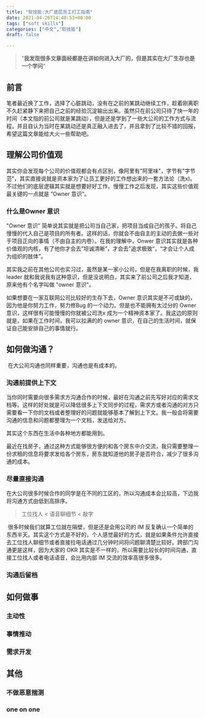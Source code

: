 ```yaml
---
title: "软技能:大厂底层员工打工指南"
date: 2021-04-26T14:40:53+08:00
tags: ["soft skills"]
categories: ["中文","软技能"]
draft: false

---
```


>    ”**我发现很多文章面经都是在讲如何进入大厂的，但是其实在大厂生存也是一个学问**“  

## 前言

   笔者最近换了工作，选择了心脏跳动，没有在之前的某跳动继续工作，趁着刚离职不久赶紧静下来把自己之前的经验沉淀输出出来。虽然只在前公司只待了快一年的时间（本文指的前公司就是某跳动），但是还是学到了一些大公司的工作方式与流程。并且自认为当时在某跳动还是真正融入进去了，并且拿到了比较不错的回报，希望这篇文章能给大火一些帮助吧。



## 理解公司价值观

​    其实你会发现每个公司的价值观都会有点区别，像阿里有"阿里味"，字节有"字节范"，其实直接说就是资本家为了让员工更好的工作想出来的一套方法论（洗x)。不过他们的底层逻辑其实就是想要好好工作。慢慢工作之后发现，其实这些价值观最关键的一点就是 ”Owner 意识“。

### 什么是Owner 意识

  "Owner 意识" 简单说其实就是把公司当自己家，把项目当成自己的孩子。将自己慢慢的代入自己是项目的所有者。这样的话，你就会不由自主的主动的去做一些对于项目正向的事情（不由自主的内卷）。在我的理解中，Onwer 意识其实就是各种价值观的内核，有了他你才会去”坦诚清晰“，才会去”追求极致“，“才会让个人成为组织的肢体”。

  其实我之前在其他公司也实习过，虽然是某一家小公司，但是在我离职的时候，我 leader 就和我说我有这种意识，但是没说明白，其实来了前公司之后我才知道，原来他有个名字叫做 "owner 意识"。

   如果想要在一家互联网公司比较好的生存下去，Owner 意识其实是不可或缺的，因为他是你努力工作，努力修Bug 的一个动力。但是也不能拥有太过分的 Owner 意识，这样很有可能慢慢的你就被公司洗x 成为一个精神资本家了。我这边的原则就是，如果在工作时间，我可以拉满的的 owner 意识，在自己的生活时间，就保证自己能安排自己的事情就行。



## 如何做沟通？

​    在大公司沟通也同样重要，沟通也是有成本的。

### 沟通前提供上下文

​    当你同时需要向很多需求方沟通合作的时候，最好在沟通之前先写好对应的需求文档等。这样的好处就是可以降低很多上下文同步的过程，需求方或者沟通的对方只需要看一下你的文档或者整理好的问题就能够基本了解到上下文。我一般会将需要沟通的信息和问题都整理为一个文档，发送给对方。

   其实这个东西在生活中各种地方都能用到。

   最近在找房子，通过这种方式能够很方便的和各个房东中介交流，我只需要整理一份求租的信息将要求发给各个房东，房东就知道他的房子是否符合，减少了很多沟通的成本。



### 尽量直接沟通

​    在大公司很多时候合作的同学是在不同的工区的，所以沟通成本会比较高，下边我将沟通方式由低到高排序。

>  工位找人 < 语音聊细节 < 敲字

​    很多时候我们就算工位就在隔壁，但是还是会用公司的 IM 反复确认一个简单的东西半天。其实这个方式是不好的，个人感觉最好的方式，就是如果条件允许直接去工位找人聊细节或者直接拉电话通过几分钟时间将问题聊清楚比较好。跨部门沟通更是这样，因为大家的 OKR 其实是不一样的，所以需要比较长的时间沟通，直接工位找人或者电话语音，会比用内部 IM 交流的效率高很多很多。



### 沟通后留档



## 如何做事



### 主动性



### 事情推动



### 需求开发





## 其他

### 不做恶意揣测

### one on one



